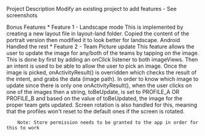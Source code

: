 Project Description
    Modify an existing project to add features - See screenshots
    
Bonus Features
    * Feature 1 - Landscape mode
        This is implemented by creating a new layout file in layout-land folder. Copied the
        content of the portrait version then modified it to look better for landscape. Android
        Handled the rest
    * Feature 2 - Team Picture update
        This feature allows the user to update the image for any/both of the teams by tapping
        on the image. This is done by first by adding an onClick listener to both imageViews.
        Then an intent is used to be able to allow the user to pick an image. Once the image 
        is picked, onActivityResult() is overridden which checks the result of the intent, and
        grabs the data (image path).
        In order to know which image to update since there is only one onActivityResult(), when
        the user clicks on one of the images then a string, toBeUpdate, is set to PROFILE_A OR 
        PROFILE_B and based on the value of toBeUpdated, the image for the proper team gets
        updated. Screen rotation is also handled for this, meaning that the profiles won't reset
        to the default ones if the screen is rotated.
        
        Note: Store permission needs to be granted to the app in order for this to work